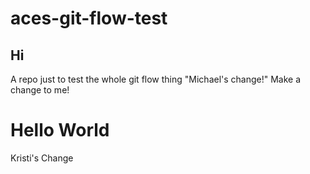 # aces-git-flow-test
## Hi
A repo just to test the whole git flow thing
"Michael's change!"
Make a change to me!

<h1>Hello World</h1>

Kristi's Change
